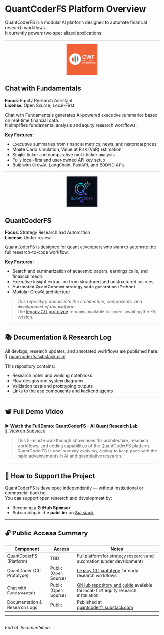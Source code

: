 # QuantCoderFS Platform Overview

QuantCoderFS is a modular AI platform designed to automate financial research workflows.  
It currently powers two specialized applications:

---

<p align="center">
  <img src="logocwf.png" alt="Chat with Fundamentals Logo" width="100"/>
</p>

## Chat with Fundamentals

**Focus**: Equity Research Assistant  
**License**: Open Source, Local-First

Chat with Fundamentals generates AI-powered executive summaries based on real-time financial data.  
It simplifies fundamental analysis and equity research workflows.

**Key Features:**
- Executive summaries from financial metrics, news, and historical prices
- Monte Carlo simulation, Value at Risk (VaR) estimation
- Single-ticker and comparative multi-ticker analysis
- Fully local-first and user-owned API key setup
- Built with CrewAI, LangChain, FastAPI, and EODHD APIs

---

<p align="center">
  <img src="logo.png" alt="QuantCoderFS Logo" width="100"/>
</p>

## QuantCoderFS

**Focus**: Strategy Research and Automation  
**License**: Under review

QuantCoderFS is designed for quant developers who want to automate the full research-to-code workflow.

**Key Features:**
- Search and summarization of academic papers, earnings calls, and financial media
- Executive insight extraction from structured and unstructured sources
- Automated QuantConnect strategy code generation (Python)
- Modular CrewAI architecture
  
> _This repository documents the architecture, components, and development of the platform._  
> The [legacy CLI prototype](https://github.com/SL-Mar/quantcoder-legacy) remains available for users awaiting the FS version. 

---

## 📚 Documentation & Research Log

All devlogs, research updates, and annotated workflows are published here:  
🔗 [quantcoderfs.substack.com](https://quantcoderfs.substack.com)

This repository contains:
- Research notes and working notebooks  
- Flow designs and system diagrams  
- Validation tests and prototyping outputs  
- Links to the app components and backend agents

---

## 📽 Full Demo Video

**▶ Watch the Full Demo: QuantCoderFS – AI Quant Research Lab**  
[🔗 View on Substack](https://open.substack.com/pub/quantcoderfs/p/full-demo-quantcoder-fs-ai-quant?r=5hdac8&utm_campaign=post&utm_medium=web&showWelcomeOnShare=false)

> This 5-minute walkthrough showcases the architecture, research workflows, and coding capabilities of the QuantCoderFS platform.
> QuantCoderFS is continuously evolving, aiming to keep pace with the rapid advancements in AI and quantitative research.

---

## 🤝 How to Support the Project

QuantCoderFS is developed independently — without institutional or commercial backing.  
You can support open research and development by:

- Becoming a **GitHub Sponsor**  
- Subscribing to the **paid tier** on [Substack](https://quantcoderfs.substack.com)

---

## 🔓 Public Access Summary

| Component                 | Access                  | Notes |
|----------------------------|--------------------------|-------|
| QuantCoderFS (Platform)    | TBD                      | Full platform for strategy research and automation (under development) |
| QuantCoder (CLI Prototype) | Public (Open Source)      | [Legacy CLI prototype](https://github.com/SL-Mar/quantcoder-legacy) for early research workflows |
| Chat with Fundamentals     | Public (Open Source)      | [GitHub repository and guide](https://quantcoderfs.substack.com/s/chat-with-fundamentals) available for local-first equity research installation |
| Documentation & Research Logs | Public               | Published at [quantcoderfs.substack.com](https://quantcoderfs.substack.com) |

---

##  
_End of documentation._

